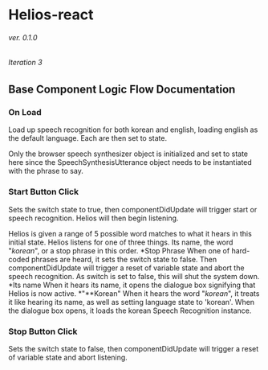 Helios-react
======
###### ver. 0.1.0
###### Iteration 3

Base Component Logic Flow Documentation
------
### On Load
  Load up speech recognition for both korean and english, loading english as the default language. Each are then set to state.

  Only the browser speech synthesizer object is initialized and set to state here since the SpeechSynthesisUtterance object needs to be instantiated with the phrase to say.

### Start Button Click
  Sets the switch state to true, then componentDidUpdate will trigger start or speech recognition. Helios will then begin listening.

  Helios is given a range of 5 possible word matches to what it hears in this initial state. Helios listens for one of three things. Its name, the word "_korean_", or a stop phrase in this order.
    *Stop Phrase
      When one of hard-coded phrases are heard, it sets the switch state to false. Then componentDidUpdate will trigger a reset of variable state and abort the speech recognition. As switch is set to false, this will shut the system down.
    *Its name
      When it hears its name, it opens the dialogue box signifying that Helios is now active.
    *"**Korean"
      When it hears the word "_korean_", it treats it like hearing its name, as well as setting language state to 'korean'. When the dialogue box opens, it loads the korean Speech Recognition instance.

### Stop Button Click
  Sets the switch state to false, then componentDidUpdate will trigger a reset of variable state and abort listening.




